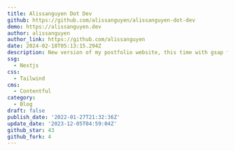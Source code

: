 ```yaml
---
title: Alissanguyen Dot Dev
github: https://github.com/alissanguyen/alissanguyen-dot-dev
demo: https://alissanguyen.dev
author: alissanguyen
author_link: https://github.com/alissanguyen
date: 2024-02-18T05:13:15.294Z
description: New version of my postfolio website, this time with gsap for animations
ssg:
  - Nextjs
css:
  - Tailwind
cms:
  - Contentful
category:
  - Blog
draft: false
publish_date: '2022-01-27T21:32:36Z'
update_date: '2023-12-05T04:59:04Z'
github_star: 43
github_fork: 4
---
```

